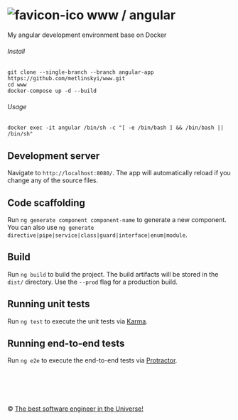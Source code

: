 ![favicon-ico] www / angular
=======

My angular development environment base on Docker

###### Install

```
git clone --single-branch --branch angular-app https://github.com/metlinskyi/www.git
cd www
docker-compose up -d --build
```

###### Usage

```
docker exec -it angular /bin/sh -c "[ -e /bin/bash ] && /bin/bash || /bin/sh"
```

## Development server

Navigate to `http://localhost:8080/`. The app will automatically reload if you change any of the source files.

## Code scaffolding

Run `ng generate component component-name` to generate a new component. You can also use `ng generate directive|pipe|service|class|guard|interface|enum|module`.

## Build

Run `ng build` to build the project. The build artifacts will be stored in the `dist/` directory. Use the `--prod` flag for a production build.

## Running unit tests

Run `ng test` to execute the unit tests via [Karma](https://karma-runner.github.io).

## Running end-to-end tests

Run `ng e2e` to execute the end-to-end tests via [Protractor](http://www.protractortest.org/).

&nbsp;
============
&copy; [The best software engineer in the Universe!](http://www.metlinskyi.com/)

[favicon-ico]: https://raw.github.com/metlinskyi/www/angular/docker/favicon.png
